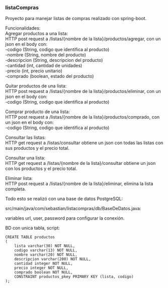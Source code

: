 ### listaCompras
Proyecto para manejar listas de compras realizado con spring-boot.<br />

Funcionalidades:<br />
  Agregar productos a una lista:<br />
    HTTP post request a /listas/{nombre de la lista}/productos/agregar, con un json en el body con:<br />
      -codigo (String, codigo que identifica al producto)<br />
      -nombre (String, nombre del producto)<br />
      -descripcion (String, descripcion del producto)<br />
      -cantidad (int, cantidad de unidades)<br />
      -precio (int, precio unitario)<br />
      -comprado (boolean, estado del producto)<br />
      
  Quitar productos de una lista:<br />
    HTTP post request a /listas/{nombre de la lista}/productos/eliminar, con un json en el body con:<br />
      -codigo (String, codigo que identifica al producto)<br />
      
  Comprar producto de una lista:<br />
    HTTP post request a /listas/{nombre de la lista}/productos/comprado, con un json en el body con:<br />
      -codigo (String, codigo que identifica al producto)<br />
      
  Consultar las listas:<br />
    HTTP get request a /listas/consultar obtiene un json con todas las listas con sus productos y el precio total.<br />
    
  Consultar una lista:<br />
    HTTP get request a /listas/{nombre de la lista}/consultar obtiene un json con los productos y el precio total.<br />
    
  Eliminar lista:<br />
    HTTP post request a /listas/{nombre de la lista}/eliminar, elimina la lista completa.<br />

Todo esto se realizó con una base de datos PostgreSQL:<br />

 src/main/java/com/sebastian/listacompras/db/BaseDeDatos.java:<br />

   variables url, user, password para configurar la conexión.

  BD con unica tabla, script:<br />
    
    CREATE TABLE productos
    (
        lista varchar(30) NOT NULL,
        codigo varchar(13) NOT NULL,
        nombre varchar(20) NOT NULL,
        descripcion varchar(200) NOT NULL,
        cantidad integer NOT NULL,
        precio integer NOT NULL,
        comprado boolean NOT NULL,
        CONSTRAINT productos_pkey PRIMARY KEY (lista, codigo)
    );

